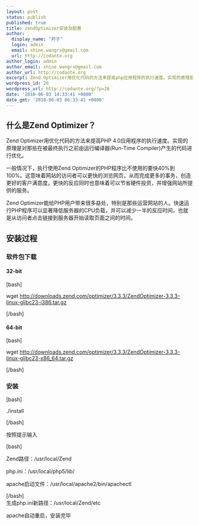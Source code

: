 ```yaml
---
layout: post
status: publish
published: true
title: zendOptimizer安装及配置
author:
  display_name: "莳子"
  login: admin
  email: shine.wangrs@gmail.com
  url: http://codante.org
author_login: admin
author_email: shine.wangrs@gmail.com
author_url: http://codante.org
excerpt: Zend Optimizer用优化代码的方法来提高php应用程序的执行速度。实现的原理是对那些在被最终执行之前由运行编译器(Run-Time Compiler)产生的代码进行优化，一般情况下，执行使用ZO的php程序比不使用的要快40%到100%。而通过使用eAccelerator，可以进一步优化PHP代码执行速度，降低服务器负载。
wordpress_id: 26
wordpress_url: http://codante.org/?p=26
date: '2010-06-03 14:33:41 +0800'
date_gmt: '2010-06-03 06:33:41 +0800'
---
```




## 什么是Zend Optimizer？

Zend Optimizer用优化代码的方法来提高PHP 4.0应用程序的执行速度。实现的原理是对那些在被最终执行之前由运行编译器(Run-Time Compiler)产生的代码进行优化。

一般情况下，执行使用Zend Optimizer的PHP程序比不使用的要快40%到100%。这意味着网站的访问者可以更快的浏览网页，从而完成更多的事务，创造更好的客户满意度。更快的反应同时也意味着可以节省硬件投资，并增强网站所提供的服务。

Zend Optimizer能给PHP用户带来很多益处，特别是那些运营网站的人。快速运行PHP程序可以显著降低服务器的CPU负载，并可以减少一半的反应时间，也就是从访问者点击链接到服务器开始读取页面之间的时间。

## 安装过程

### 软件包下载

#### 32-bit

[bash]  

wget http://downloads.zend.com/optimizer/3.3.3/ZendOptimizer-3.3.3-linux-glibc23-i386.tar.gz  

[/bash]

#### 64-bit

[bash]  

wget http://downloads.zend.com/optimizer/3.3.3/ZendOptimizer-3.3.3-linux-glibc23-x86_64.tar.gz  

[/bash]

### 安装

[bash]  

./install  

[/bash]

按照提示输入  

[bash]  

Zend路径：/usr/local/Zend  

php.ini：/usr/local/php5/lib/  

apache启动文件：/usr/local/apache2/bin/apachectl  

[/bash]  
生成php.ini新路径：/usr/local/Zend/etc

apache自动重启，安装完毕